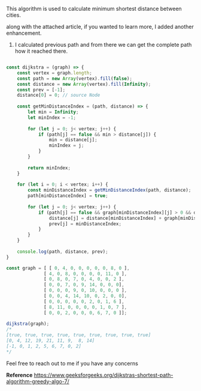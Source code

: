 This algorithm is used to calculate minimum shortest distance between cities.

along with the attached article, if you wanted to learn more, I added another enhancement.

1. I calculated previous path and from there we can get the complete path how it reached there.


``` javascript

const dijkstra = (graph) => {
    const vertex = graph.length;
    const path = new Array(vertex).fill(false);
    const distance = new Array(vertex).fill(Infinity);
    const prev = [-1];
    distance[0] = 0; // source Node
    
    const getMinDistanceIndex = (path, distance) => {
        let min = Infinity;
        let minIndex = -1;
        
        for (let j = 0; j< vertex; j++) {
            if (path[j] == false && min > distance[j]) {
                min = distance[j];
                minIndex = j;
            }    
        }    
        
        return minIndex;
    }
    
    for (let i = 0; i < vertex; i++) {
        const minDistanceIndex = getMinDistanceIndex(path, distance);
        path[minDistanceIndex] = true;
        
        for (let j = 0; j< vertex; j++) {
            if (path[j] == false && graph[minDistanceIndex][j] > 0 && distance[minDistanceIndex] + graph[minDistanceIndex][j] < distance[j]) {
                distance[j] = distance[minDistanceIndex] + graph[minDistanceIndex][j];
                prev[j] = minDistanceIndex;
            }
        }
    }
    
    console.log(path, distance, prev);
}

const graph = [ [ 0, 4, 0, 0, 0, 0, 0, 8, 0 ],
              [ 4, 0, 8, 0, 0, 0, 0, 11, 0 ],
              [ 0, 8, 0, 7, 0, 4, 0, 0, 2 ],
              [ 0, 0, 7, 0, 9, 14, 0, 0, 0],
              [ 0, 0, 0, 9, 0, 10, 0, 0, 0 ],
              [ 0, 0, 4, 14, 10, 0, 2, 0, 0],
              [ 0, 0, 0, 0, 0, 2, 0, 1, 6 ],
              [ 8, 11, 0, 0, 0, 0, 1, 0, 7 ],
              [ 0, 0, 2, 0, 0, 0, 6, 7, 0 ]];
              
dijkstra(graph);
/*
[true, true, true, true, true, true, true, true, true]
[0, 4, 12, 19, 21, 11, 9,  8, 14]
[-1, 0, 1, 2, 5, 6, 7, 0, 2]
*/
```
 Feel free to reach out to me if you have any concerns

**Reference**
https://www.geeksforgeeks.org/dijkstras-shortest-path-algorithm-greedy-algo-7/
